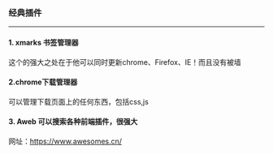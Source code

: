 ### 经典插件
---
#### 1. xmarks  书签管理器
这个的强大之处在于他可以同时更新chrome、Firefox、IE！而且没有被墙

#### 2.chrome下载管理器
可以管理下载页面上的任何东西，包括css,js

#### 3. Aweb 可以搜索各种前端插件，很强大
网址：https://www.awesomes.cn/ 